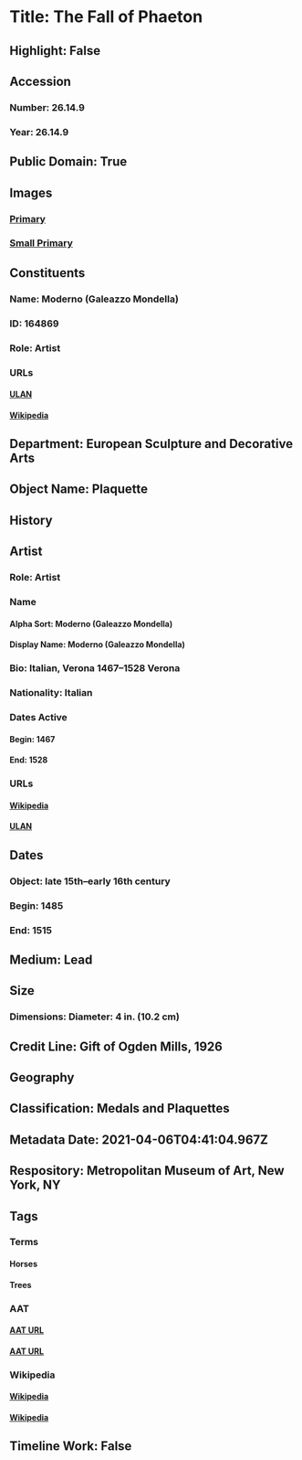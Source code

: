 # Title: The Fall of Phaeton
## Highlight: False
## Accession
### Number: 26.14.9
### Year: 26.14.9
## Public Domain: True
## Images
### [Primary](https://images.metmuseum.org/CRDImages/es/original/62659.jpg)
### [Small Primary](https://images.metmuseum.org/CRDImages/es/web-large/62659.jpg)
## Constituents
### Name: Moderno (Galeazzo Mondella)
### ID: 164869
### Role: Artist
### URLs
#### [ULAN](http://vocab.getty.edu/page/ulan/500164563)
#### [Wikipedia](https://www.wikidata.org/wiki/Q430155)
## Department: European Sculpture and Decorative Arts
## Object Name: Plaquette
## History
## Artist
### Role: Artist
### Name
#### Alpha Sort: Moderno (Galeazzo Mondella)
#### Display Name: Moderno (Galeazzo Mondella)
### Bio: Italian, Verona 1467–1528 Verona
### Nationality: Italian
### Dates Active
#### Begin: 1467
#### End: 1528
### URLs
#### [Wikipedia](https://www.wikidata.org/wiki/Q430155)
#### [ULAN](http://vocab.getty.edu/page/ulan/500164563)
## Dates
### Object: late 15th–early 16th century
### Begin: 1485
### End: 1515
## Medium: Lead
## Size
### Dimensions: Diameter: 4 in. (10.2 cm)
## Credit Line: Gift of Ogden Mills, 1926
## Geography
## Classification: Medals and Plaquettes
## Metadata Date: 2021-04-06T04:41:04.967Z
## Respository: Metropolitan Museum of Art, New York, NY
## Tags
### Terms
#### Horses
#### Trees
### AAT
#### [AAT URL](http://vocab.getty.edu/page/aat/300250148)
#### [AAT URL](http://vocab.getty.edu/page/aat/300132410)
### Wikipedia
#### [Wikipedia]()
#### [Wikipedia]()
## Timeline Work: False